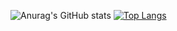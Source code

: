 ![Anurag's GitHub stats](https://github-readme-stats.vercel.app/api?username=GabrielAllba&show_icons=true&theme=buefy)
[![Top Langs](https://github-readme-stats.vercel.app/api/top-langs/?username=GabrielAllba&theme=buefy&langs_count=12)](https://github.com/anuraghazra/github-readme-stats)
